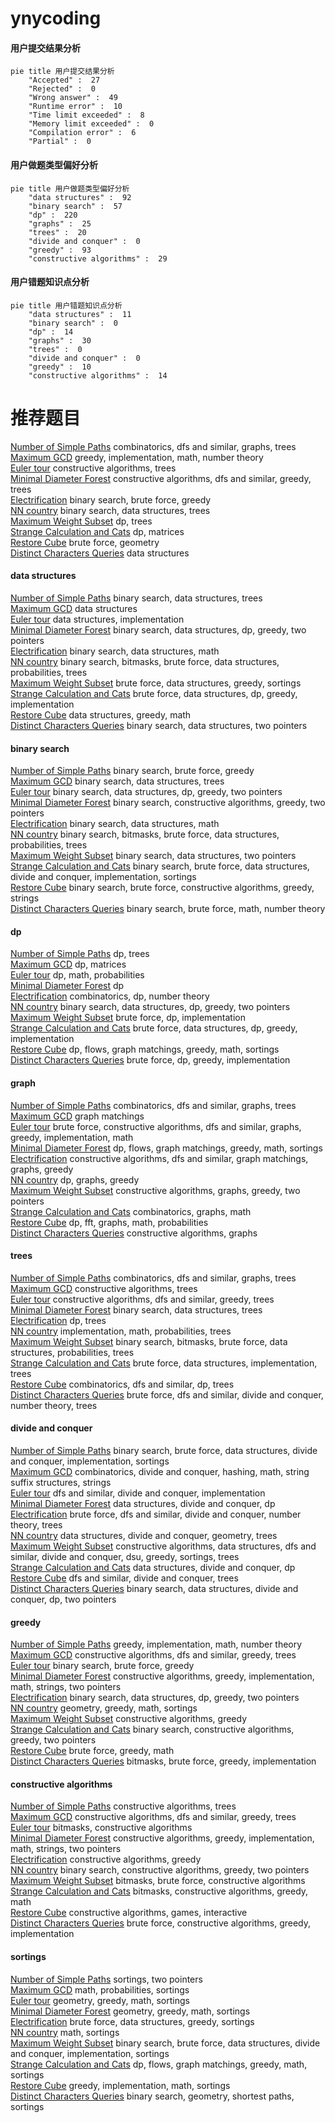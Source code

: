 # ynycoding
<!-- tabs:start -->
#### **用户提交结果分析**

```mermaid
pie title 用户提交结果分析
    "Accepted" :  27
    "Rejected" :  0
    "Wrong answer" :  49
    "Runtime error" :  10
    "Time limit exceeded" :  8
    "Memory limit exceeded" :  0
    "Compilation error" :  6
    "Partial" :  0
```
#### **用户做题类型偏好分析**

```mermaid
pie title 用户做题类型偏好分析
    "data structures" :  92
    "binary search" :  57
    "dp" :  220
    "graphs" :  25
    "trees" :  20
    "divide and conquer" :  0
    "greedy" :  93
    "constructive algorithms" :  29
```
#### **用户错题知识点分析**

```mermaid
pie title 用户错题知识点分析
    "data structures" :  11
    "binary search" :  0
    "dp" :  14
    "graphs" :  30
    "trees" :  0
    "divide and conquer" :  0
    "greedy" :  10
    "constructive algorithms" :  14
```
<!-- tabs:end -->
# 推荐题目
[Number of Simple Paths](http://codeforces.com/problemset/problem/1454/E)		combinatorics,
                        dfs and similar,
                        graphs,
                        trees		  
[Maximum GCD](http://codeforces.com/problemset/problem/1370/A)		greedy,
                        implementation,
                        math,
                        number theory		  
[Euler tour](http://codeforces.com/problemset/problem/1053/E)		constructive algorithms,
                        trees		  
[Minimal Diameter Forest](http://codeforces.com/problemset/problem/1092/E)		constructive algorithms,
                        dfs and similar,
                        greedy,
                        trees		  
[Electrification](http://codeforces.com/problemset/problem/1175/C)		binary search,
                        brute force,
                        greedy		  
[NN country](http://codeforces.com/problemset/problem/983/E)		binary search,
                        data structures,
                        trees		  
[Maximum Weight Subset](http://codeforces.com/problemset/problem/1249/F)		dp,
                        trees		  
[Strange Calculation and Cats](http://codeforces.com/problemset/problem/593/E)		dp,
                        matrices		  
[Restore Cube](http://codeforces.com/problemset/problem/464/B)		brute force,
                        geometry		  
[Distinct Characters Queries](http://codeforces.com/problemset/problem/1234/D)		data structures		  
<!-- tabs:start -->
#### **data structures**
[Number of Simple Paths](http://codeforces.com/problemset/problem/983/E)		binary search,
                        data structures,
                        trees		  
[Maximum GCD](http://codeforces.com/problemset/problem/1234/D)		data structures		  
[Euler tour](http://codeforces.com/problemset/problem/1163/B2)		data structures,
                        implementation		  
[Minimal Diameter Forest](http://codeforces.com/problemset/problem/1492/C)		binary search,
                        data structures,
                        dp,
                        greedy,
                        two pointers		  
[Electrification](http://codeforces.com/problemset/problem/1490/G)		binary search,
                        data structures,
                        math		  
[NN country](http://codeforces.com/problemset/problem/1479/D)		binary search,
                        bitmasks,
                        brute force,
                        data structures,
                        probabilities,
                        trees		  
[Maximum Weight Subset](http://codeforces.com/problemset/problem/1497/A)		brute force,
                        data structures,
                        greedy,
                        sortings		  
[Strange Calculation and Cats](http://codeforces.com/problemset/problem/1491/C)		brute force,
                        data structures,
                        dp,
                        greedy,
                        implementation		  
[Restore Cube](http://codeforces.com/problemset/problem/1492/B)		data structures,
                        greedy,
                        math		  
[Distinct Characters Queries](http://codeforces.com/problemset/problem/1436/E)		binary search,
                        data structures,
                        two pointers		  
#### **binary search**
[Number of Simple Paths](http://codeforces.com/problemset/problem/1175/C)		binary search,
                        brute force,
                        greedy		  
[Maximum GCD](http://codeforces.com/problemset/problem/983/E)		binary search,
                        data structures,
                        trees		  
[Euler tour](http://codeforces.com/problemset/problem/1492/C)		binary search,
                        data structures,
                        dp,
                        greedy,
                        two pointers		  
[Minimal Diameter Forest](http://codeforces.com/problemset/problem/1463/D)		binary search,
                        constructive algorithms,
                        greedy,
                        two pointers		  
[Electrification](http://codeforces.com/problemset/problem/1490/G)		binary search,
                        data structures,
                        math		  
[NN country](http://codeforces.com/problemset/problem/1479/D)		binary search,
                        bitmasks,
                        brute force,
                        data structures,
                        probabilities,
                        trees		  
[Maximum Weight Subset](http://codeforces.com/problemset/problem/1436/E)		binary search,
                        data structures,
                        two pointers		  
[Strange Calculation and Cats](http://codeforces.com/problemset/problem/1461/D)		binary search,
                        brute force,
                        data structures,
                        divide and conquer,
                        implementation,
                        sortings		  
[Restore Cube](http://codeforces.com/problemset/problem/1493/C)		binary search,
                        brute force,
                        constructive algorithms,
                        greedy,
                        strings		  
[Distinct Characters Queries](http://codeforces.com/problemset/problem/1487/D)		binary search,
                        brute force,
                        math,
                        number theory		  
#### **dp**
[Number of Simple Paths](http://codeforces.com/problemset/problem/1249/F)		dp,
                        trees		  
[Maximum GCD](http://codeforces.com/problemset/problem/593/E)		dp,
                        matrices		  
[Euler tour](http://codeforces.com/problemset/problem/235/B)		dp,
                        math,
                        probabilities		  
[Minimal Diameter Forest](http://codeforces.com/problemset/problem/1245/C)		dp		  
[Electrification](http://codeforces.com/problemset/problem/659/G)		combinatorics,
                        dp,
                        number theory		  
[NN country](http://codeforces.com/problemset/problem/1492/C)		binary search,
                        data structures,
                        dp,
                        greedy,
                        two pointers		  
[Maximum Weight Subset](https://codeforces.com/contest/1457/problem/C)		brute force,
                        dp,
                        implementation		  
[Strange Calculation and Cats](http://codeforces.com/problemset/problem/1491/C)		brute force,
                        data structures,
                        dp,
                        greedy,
                        implementation		  
[Restore Cube](http://codeforces.com/problemset/problem/1437/C)		dp,
                        flows,
                        graph matchings,
                        greedy,
                        math,
                        sortings		  
[Distinct Characters Queries](http://codeforces.com/problemset/problem/1499/B)		brute force,
                        dp,
                        greedy,
                        implementation		  
#### **graph**
[Number of Simple Paths](http://codeforces.com/problemset/problem/1454/E)		combinatorics,
                        dfs and similar,
                        graphs,
                        trees		  
[Maximum GCD](http://codeforces.com/problemset/problem/120/H)		graph matchings		  
[Euler tour](http://codeforces.com/problemset/problem/1487/C)		brute force,
                        constructive algorithms,
                        dfs and similar,
                        graphs,
                        greedy,
                        implementation,
                        math		  
[Minimal Diameter Forest](http://codeforces.com/problemset/problem/1437/C)		dp,
                        flows,
                        graph matchings,
                        greedy,
                        math,
                        sortings		  
[Electrification](http://codeforces.com/problemset/problem/1470/D)		constructive algorithms,
                        dfs and similar,
                        graph matchings,
                        graphs,
                        greedy		  
[NN country](http://codeforces.com/problemset/problem/1476/C)		dp,
                        graphs,
                        greedy		  
[Maximum Weight Subset](http://codeforces.com/problemset/problem/1304/D)		constructive algorithms,
                        graphs,
                        greedy,
                        two pointers		  
[Strange Calculation and Cats](http://codeforces.com/problemset/problem/1475/C)		combinatorics,
                        graphs,
                        math		  
[Restore Cube](http://codeforces.com/problemset/problem/553/E)		dp,
                        fft,
                        graphs,
                        math,
                        probabilities		  
[Distinct Characters Queries](http://codeforces.com/problemset/problem/1495/C)		constructive algorithms,
                        graphs		  
#### **trees**
[Number of Simple Paths](http://codeforces.com/problemset/problem/1454/E)		combinatorics,
                        dfs and similar,
                        graphs,
                        trees		  
[Maximum GCD](http://codeforces.com/problemset/problem/1053/E)		constructive algorithms,
                        trees		  
[Euler tour](http://codeforces.com/problemset/problem/1092/E)		constructive algorithms,
                        dfs and similar,
                        greedy,
                        trees		  
[Minimal Diameter Forest](http://codeforces.com/problemset/problem/983/E)		binary search,
                        data structures,
                        trees		  
[Electrification](http://codeforces.com/problemset/problem/1249/F)		dp,
                        trees		  
[NN country](http://codeforces.com/problemset/problem/280/C)		implementation,
                        math,
                        probabilities,
                        trees		  
[Maximum Weight Subset](http://codeforces.com/problemset/problem/1479/D)		binary search,
                        bitmasks,
                        brute force,
                        data structures,
                        probabilities,
                        trees		  
[Strange Calculation and Cats](http://codeforces.com/problemset/problem/1511/C)		brute force,
                        data structures,
                        implementation,
                        trees		  
[Restore Cube](http://codeforces.com/problemset/problem/1499/F)		combinatorics,
                        dfs and similar,
                        dp,
                        trees		  
[Distinct Characters Queries](http://codeforces.com/problemset/problem/1491/E)		brute force,
                        dfs and similar,
                        divide and conquer,
                        number theory,
                        trees		  
#### **divide and conquer**
[Number of Simple Paths](http://codeforces.com/problemset/problem/1461/D)		binary search,
                        brute force,
                        data structures,
                        divide and conquer,
                        implementation,
                        sortings		  
[Maximum GCD](http://codeforces.com/problemset/problem/1466/G)		combinatorics,
                        divide and conquer,
                        hashing,
                        math,
                        string suffix structures,
                        strings		  
[Euler tour](http://codeforces.com/problemset/problem/1490/D)		dfs and similar,
                        divide and conquer,
                        implementation		  
[Minimal Diameter Forest](https://codeforces.com/contest/1483/problem/C)		data structures,
                        divide and conquer,
                        dp		  
[Electrification](http://codeforces.com/problemset/problem/1491/E)		brute force,
                        dfs and similar,
                        divide and conquer,
                        number theory,
                        trees		  
[NN country](http://codeforces.com/problemset/problem/1303/G)		data structures,
                        divide and conquer,
                        geometry,
                        trees		  
[Maximum Weight Subset](http://codeforces.com/problemset/problem/1494/D)		constructive algorithms,
                        data structures,
                        dfs and similar,
                        divide and conquer,
                        dsu,
                        greedy,
                        sortings,
                        trees		  
[Strange Calculation and Cats](http://codeforces.com/problemset/problem/1482/E)		data structures,
                        divide and conquer,
                        dp		  
[Restore Cube](http://codeforces.com/problemset/problem/566/C)		dfs and similar,
                        divide and conquer,
                        trees		  
[Distinct Characters Queries](http://codeforces.com/problemset/problem/1428/F)		binary search,
                        data structures,
                        divide and conquer,
                        dp,
                        two pointers		  
#### **greedy**
[Number of Simple Paths](http://codeforces.com/problemset/problem/1370/A)		greedy,
                        implementation,
                        math,
                        number theory		  
[Maximum GCD](http://codeforces.com/problemset/problem/1092/E)		constructive algorithms,
                        dfs and similar,
                        greedy,
                        trees		  
[Euler tour](http://codeforces.com/problemset/problem/1175/C)		binary search,
                        brute force,
                        greedy		  
[Minimal Diameter Forest](https://codeforces.com/contest/1509/problem/D)		constructive algorithms,
                        greedy,
                        implementation,
                        math,
                        strings,
                        two pointers		  
[Electrification](http://codeforces.com/problemset/problem/1492/C)		binary search,
                        data structures,
                        dp,
                        greedy,
                        two pointers		  
[NN country](https://codeforces.com/contest/1496/problem/C)		geometry,
                        greedy,
                        math,
                        sortings		  
[Maximum Weight Subset](http://codeforces.com/problemset/problem/1493/A)		constructive algorithms,
                        greedy		  
[Strange Calculation and Cats](http://codeforces.com/problemset/problem/1463/D)		binary search,
                        constructive algorithms,
                        greedy,
                        two pointers		  
[Restore Cube](http://codeforces.com/problemset/problem/1462/C)		brute force,
                        greedy,
                        math		  
[Distinct Characters Queries](http://codeforces.com/problemset/problem/1494/B)		bitmasks,
                        brute force,
                        greedy,
                        implementation		  
#### **constructive algorithms**
[Number of Simple Paths](http://codeforces.com/problemset/problem/1053/E)		constructive algorithms,
                        trees		  
[Maximum GCD](http://codeforces.com/problemset/problem/1092/E)		constructive algorithms,
                        dfs and similar,
                        greedy,
                        trees		  
[Euler tour](http://codeforces.com/problemset/problem/878/A)		bitmasks,
                        constructive algorithms		  
[Minimal Diameter Forest](https://codeforces.com/contest/1509/problem/D)		constructive algorithms,
                        greedy,
                        implementation,
                        math,
                        strings,
                        two pointers		  
[Electrification](http://codeforces.com/problemset/problem/1493/A)		constructive algorithms,
                        greedy		  
[NN country](http://codeforces.com/problemset/problem/1463/D)		binary search,
                        constructive algorithms,
                        greedy,
                        two pointers		  
[Maximum Weight Subset](https://codeforces.com/contest/1456/problem/B)		bitmasks,
                        brute force,
                        constructive algorithms		  
[Strange Calculation and Cats](http://codeforces.com/problemset/problem/1492/D)		bitmasks,
                        constructive algorithms,
                        greedy,
                        math		  
[Restore Cube](https://codeforces.com/contest/1504/problem/D)		constructive algorithms,
                        games,
                        interactive		  
[Distinct Characters Queries](https://codeforces.com/contest/1483/problem/A)		brute force,
                        constructive algorithms,
                        greedy,
                        implementation		  
#### **sortings**
[Number of Simple Paths](http://codeforces.com/problemset/problem/1198/A)		sortings,
                        two pointers		  
[Maximum GCD](http://codeforces.com/problemset/problem/268/E)		math,
                        probabilities,
                        sortings		  
[Euler tour](https://codeforces.com/contest/1496/problem/C)		geometry,
                        greedy,
                        math,
                        sortings		  
[Minimal Diameter Forest](http://codeforces.com/problemset/problem/1495/A)		geometry,
                        greedy,
                        math,
                        sortings		  
[Electrification](http://codeforces.com/problemset/problem/1497/A)		brute force,
                        data structures,
                        greedy,
                        sortings		  
[NN country](http://codeforces.com/problemset/problem/1427/A)		math,
                        sortings		  
[Maximum Weight Subset](http://codeforces.com/problemset/problem/1461/D)		binary search,
                        brute force,
                        data structures,
                        divide and conquer,
                        implementation,
                        sortings		  
[Strange Calculation and Cats](http://codeforces.com/problemset/problem/1437/C)		dp,
                        flows,
                        graph matchings,
                        greedy,
                        math,
                        sortings		  
[Restore Cube](http://codeforces.com/problemset/problem/1473/A)		greedy,
                        implementation,
                        math,
                        sortings		  
[Distinct Characters Queries](http://codeforces.com/problemset/problem/1486/B)		binary search,
                        geometry,
                        shortest paths,
                        sortings		  
<!-- tabs:end -->
